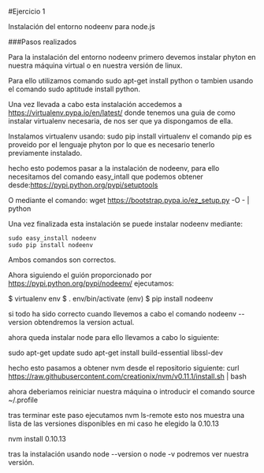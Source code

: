 #Ejercicio 1

Instalación del entorno nodeenv para node.js

###Pasos realizados

Para la instalación del entorno nodeenv primero devemos instalar phyton en nuestra máquina virtual o en nuestra versión de linux.

Para ello utilizamos comando sudo apt-get install python o tambien usando el comando sudo aptitude install python.

Una vez llevada a cabo esta instalación accedemos a https://virtualenv.pypa.io/en/latest/  donde tenemos una guia de como instalar virtualenv necesaria, de nos ser que ya dispongamos de ella.

Instalamos virtualenv usando: sudo pip install virtualenv 
el comando pip es proveido por el lenguaje phyton por lo que es necesario tenerlo previamente instalado.

hecho esto podemos pasar a la instalación de nodeenv, para ello necesitamos del comando easy_intall que podemos obtener desde:https://pypi.python.org/pypi/setuptools

O mediante el comando:  wget https://bootstrap.pypa.io/ez_setup.py -O - | python

Una vez finalizada esta instalación se puede instalar nodeenv mediante:

	sudo easy_install nodeenv 
	sudo pip install nodeenv

Ambos comandos son correctos.

Ahora siguiendo el guión proporcionado por https://pypi.python.org/pypi/nodeenv/ ejecutamos:

$ virtualenv env
$ . env/bin/activate
(env) $ pip install nodeenv

si todo ha sido correcto cuando llevemos a cabo el comando nodeenv --version obtendremos la version actual.

ahora queda instalar node para ello llevamos a cabo lo siguiente:

sudo apt-get update
sudo apt-get install build-essential libssl-dev

hecho esto pasamos a obtener nvm desde el repositorio siguiente:
curl https://raw.githubusercontent.com/creationix/nvm/v0.11.1/install.sh | bash

ahora deberiamos reiniciar nuestra máquina o introducir el comando source ~/.profile

tras terminar este paso ejecutamos
nvm ls-remote 
esto nos muestra una lista de las versiones disponibles en mi caso he elegido la 0.10.13

nvm install 0.10.13

tras la instalación usando node --version o node -v podremos ver nuestra versión.